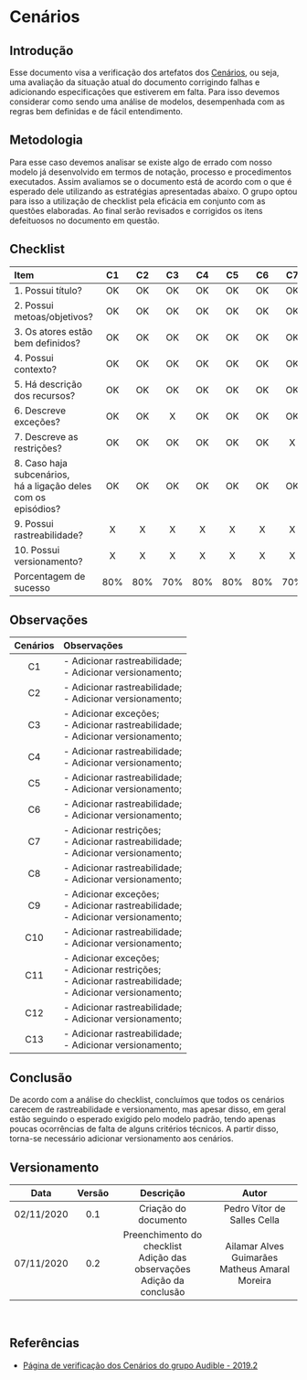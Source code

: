# Cenários

## Introdução

Esse documento visa a verificação dos artefatos dos [Cenários](https://requisitos-de-software.github.io/2020.1-Mia-Ajuda/#/pages/modeling/scenario), ou seja, uma avaliação da situação atual do documento corrigindo falhas e adicionando especificações que estiverem em falta. Para isso devemos considerar como sendo uma análise de modelos, desempenhada com as regras bem definidas e de fácil entendimento.

## Metodologia

Para esse caso devemos analisar se existe algo de errado com nosso modelo já desenvolvido em termos de notação, processo e procedimentos executados. Assim avaliamos se o documento está de acordo com o que é esperado dele utilizando as estratégias apresentadas abaixo. O grupo optou para isso a utilização de checklist pela eficácia em conjunto com as questões elaboradas. Ao final serão revisados e corrigidos os itens defeituosos no documento em questão.


## Checklist

|Item|C1|C2|C3|C4|C5|C6|C7|C8|C9|C10|C11|C12|C13|
|:-|:-:|:-:|:-:|:-:|:-:|:-:|:-:|:-:|:-:|:-:|:-:|:-:|:-:|
|1. Possui título?|OK|OK|OK|OK|OK|OK|OK|OK|OK|OK|OK|OK|OK|
|2. Possui metoas/objetivos?|OK|OK|OK|OK|OK|OK|OK|OK|OK|OK|OK|OK|OK|
|3. Os atores estão bem definidos?|OK|OK|OK|OK|OK|OK|OK|OK|OK|OK|OK|OK|OK|
|4. Possui contexto?|OK|OK|OK|OK|OK|OK|OK|OK|OK|OK|OK|OK|OK|
|5. Há descrição dos recursos?|OK|OK|OK|OK|OK|OK|OK|OK|OK|OK|OK|OK|OK|
|6. Descreve exceções?|OK|OK|X|OK|OK|OK|OK|OK|X|OK|X|OK|OK|
|7. Descreve as restrições?|OK|OK|OK|OK|OK|OK|X|OK|OK|OK|X|OK|OK|
|8. Caso haja subcenários,<br>há a ligação deles com os episódios?|OK|OK|OK|OK|OK|OK|OK|OK|OK|OK|OK|OK|OK|
|9. Possui rastreabilidade?|X|X|X|X|X|X|X|X|X|X|X|X|X|
|10. Possui versionamento?|X|X|X|X|X|X|X|X|X|X|X|X|X|
|Porcentagem de sucesso|80%|80%|70%|80%|80%|80%|70%|80%|70%|80%|60%|80%|80%|

## Observações

|Cenários|Observações|
|:-:|:-|
|C1|- Adicionar rastreabilidade;<br>- Adicionar versionamento;|
|C2|- Adicionar rastreabilidade;<br>- Adicionar versionamento;|
|C3|- Adicionar exceções;<br>- Adicionar rastreabilidade;<br>- Adicionar versionamento;|
|C4|- Adicionar rastreabilidade;<br>- Adicionar versionamento;|
|C5|- Adicionar rastreabilidade;<br>- Adicionar versionamento;|
|C6|- Adicionar rastreabilidade;<br>- Adicionar versionamento;|
|C7|- Adicionar restrições;<br>- Adicionar rastreabilidade;<br>- Adicionar versionamento;|
|C8|- Adicionar rastreabilidade;<br>- Adicionar versionamento;|
|C9|- Adicionar exceções;<br>- Adicionar rastreabilidade;<br>- Adicionar versionamento;|
|C10|- Adicionar rastreabilidade;<br>- Adicionar versionamento;|
|C11|- Adicionar exceções;<br>- Adicionar restrições;<br>- Adicionar rastreabilidade;<br>- Adicionar versionamento;|
|C12|- Adicionar rastreabilidade;<br>- Adicionar versionamento;|
|C13|- Adicionar rastreabilidade;<br>- Adicionar versionamento;|

## Conclusão

De acordo com a análise do checklist, concluímos que todos os cenários carecem de rastreabilidade e versionamento, mas apesar disso, em geral estão seguindo o esperado exigido pelo modelo padrão, tendo apenas poucas ocorrências de falta de alguns critérios técnicos. A partir disso, torna-se necessário adicionar versionamento aos cenários.

## Versionamento

|Data|Versão|Descrição|Autor|
|:-:|:-:|:-:|:-:|
|02/11/2020|0.1|Criação do documento|Pedro Vítor de Salles Cella|
|07/11/2020|0.2|Preenchimento do checklist<br> Adição das observações<br> Adição da conclusão|Ailamar Alves Guimarães<br>Matheus Amaral Moreira|

<br>

## Referências

- [Página de verificação dos Cenários do grupo Audible - 2019.2](https://requisitos-de-software.github.io/2019.2-Audible/verificacao_cenarios/)